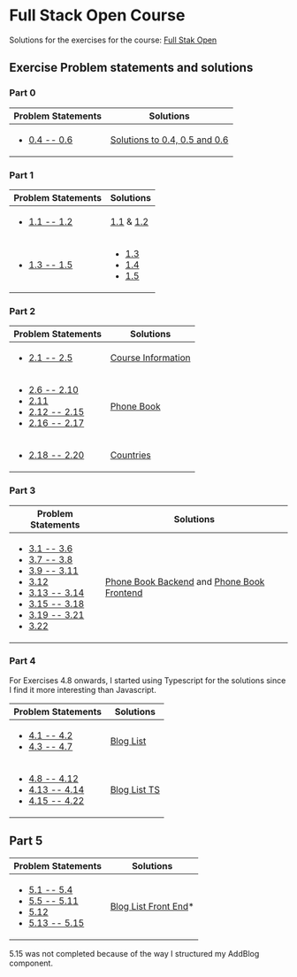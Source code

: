 # Full Stack Open Course

Solutions for the exercises for the course:
[Full Stak Open](https://fullstackopen.com/en/)

## Exercise Problem statements and solutions

### Part 0

| Problem Statements | Solutions |
|-|-|
| <ul><li> [0.4 -- 0.6](https://fullstackopen.com/en/part0/fundamentals_of_web_apps#exercises-0-1-0-6) </li></ul>| [Solutions to 0.4, 0.5 and 0.6](part1/) |

### Part 1

| Problem Statements | Solutions |
|-|-|
| <ul><li>[1.1 -- 1.2](https://fullstackopen.com/en/part1/introduction_to_react#exercises-1-1-1-2) </li></ul>| [1.1](part1/exercise01) &amp; [1.2](part1/exercise02) |
| <ul><li> [1.3 -- 1.5](https://fullstackopen.com/en/part1/java_script#exercises-1-3-1-5) </li></ul>| <ul> <li> [1.3](part1/exercise03) </li> <li> [1.4](part1/exercise04) </li> <li> [1.5](part1/exercise05) </li> </ul> |

### Part 2

| Problem Statements | Solutions |
|-|-|
| <ul><li>[2.1 -- 2.5](https://fullstackopen.com/en/part2/rendering_a_collection_modules#exercises-2-1-2-5) </li></ul> | [Course Information](part2/course_info) |
| <ul> <li> [2.6 -- 2.10](https://fullstackopen.com/en/part2/forms#exercises-2-6-2-10) </li> <li> [2.11](https://fullstackopen.com/en/part2/getting_data_from_server#exercise-2-11) </li> <li> [2.12 -- 2.15](https://fullstackopen.com/en/part2/altering_data_in_server#exercises-2-12-2-15) </li> <li> [2.16 -- 2.17](https://fullstackopen.com/en/part2/adding_styles_to_react_app#exercises-2-16-2-17) </li> </ul> | [Phone Book](part2/phone_book) |
| <ul><li>[2.18 -- 2.20](https://fullstackopen.com/en/part2/adding_styles_to_react_app#exercises-2-18-2-20)</li></ul> | [Countries](/part2/countries)

### Part 3

| Problem Statements | Solutions |
|-|-|
| <ul> <li> [3.1 -- 3.6](https://fullstackopen.com/en/part3/node_js_and_express#exercises-3-1-3-6) </li> <li> [3.7 -- 3.8](https://fullstackopen.com/en/part3/node_js_and_express#exercises-3-7-3-8) </li> <li> [3.9 -- 3.11](https://fullstackopen.com/en/part3/deploying_app_to_internet#exercises-3-9-3-11) </li> <li> [3.12](https://fullstackopen.com/en/part3/saving_data_to_mongo_db#exercise-3-12) </li> <li> [3.13 -- 3.14](https://fullstackopen.com/en/part3/saving_data_to_mongo_db#exercises-3-13-3-14)</li> <li> [3.15 -- 3.18](https://fullstackopen.com/en/part3/saving_data_to_mongo_db#exercises-3-15-3-18) </li> <li> [3.19 -- 3.21](https://fullstackopen.com/en/part3/validation_and_es_lint#exercises-3-19-3-21) </li> <li> [3.22](https://fullstackopen.com/en/part3/validation_and_es_lint#exercise-3-22) </li> </ul> | [Phone Book Backend](part3/phone_book_backend) and [Phone Book Frontend](part3/phone_book_frontend) |

### Part 4

For Exercises 4.8 onwards, I started using Typescript for the solutions since I find it more interesting than Javascript.

| Problem Statements | Solutions |
|-|-|
| <ul><li>[4.1 -- 4.2](https://fullstackopen.com/en/part4/structure_of_backend_application_introduction_to_testing#exercises-4-1-4-2) </li> <li> [4.3 -- 4.7](https://fullstackopen.com/en/part4/structure_of_backend_application_introduction_to_testing#exercises-4-3-4-7) </li></ul>| [Blog List](part4/blog_list/) |
| <ul><li>[4.8 -- 4.12](https://fullstackopen.com/en/part4/testing_the_backend#exercises-4-8-4-12)</li> <li>[4.13 -- 4.14](https://fullstackopen.com/en/part4/testing_the_backend#exercises-4-13-4-14) </li> <li>[4.15 -- 4.22](https://fullstackopen.com/en/part4/token_authentication#exercises-4-15-4-23) </li></ul>| [Blog List TS](part4/blog_list_ts)

## Part 5

| Problem Statements | Solutions |
|-|-|
|<ul> <li> [5.1 -- 5.4](https://fullstackopen.com/en/part5/login_in_frontend#exercises-5-1-5-4) </li><li> [5.5 -- 5.11](https://fullstackopen.com/en/part5/props_children_and_proptypes#exercises-5-5-5-11) </li> <li>   [5.12](https://fullstackopen.com/en/part5/props_children_and_proptypes#exercise-5-12) </li> <li>[5.13 --  5.15](https://fullstackopen.com/en/part5/testing_react_apps#exercises-5-13-5-16)</li></ul> | [Blog List Front End](part5/bloglist_frontend)* |

5.15 was not completed because of the way I structured my AddBlog component.


